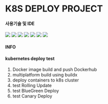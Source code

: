 # K8S DEPLOY PROJECT

#### 사용기술 및 IDE
<img src="https://img.shields.io/badge/docker-2496ED?style=flat-square&logo=docker&logoColor=white"/> <img src="https://img.shields.io/badge/dockerhub-2496ED?style=flat-square&logo=docker&logoColor=white"/> 
<img src="https://img.shields.io/badge/kubernetes-326CE5?style=flat-square&logo=kubernetes&logoColor=white"/> 
<img src="https://img.shields.io/badge/git-F05032?style=flat-square&logo=git&logoColor=white"/> 
<img src="https://img.shields.io/badge/github-181717?style=flat-square&logo=github&logoColor=white"/> 
<img src="https://img.shields.io/badge/SourceTree-0052CC?style=flat-square&logo=sourcetree&logoColor=white"/> 
<img src="https://img.shields.io/badge/VSCODE-007ACC?style=flat-square&logo=visualstudiocode&logoColor=white"/> 

#### INFO

#### kubernetes deploy test

1. Docker image build and push Dockerhub
2. multiplatform build using buildx
3. deploy containers to k8s cluster
4. test Rolling Update
5. test BlueGreen Deploy
6. test Canary Deploy
